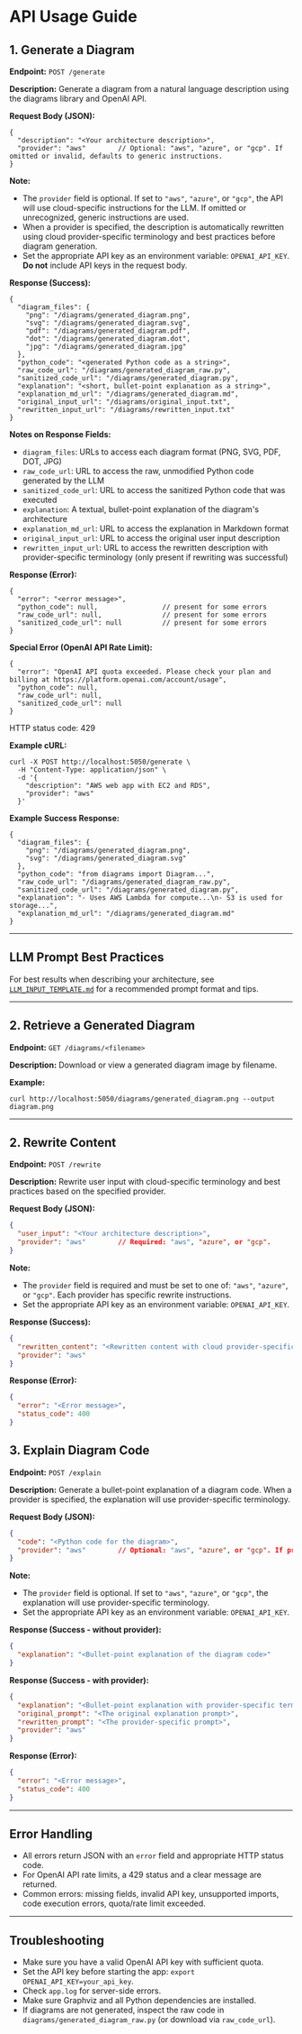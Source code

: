 # API Usage Guide

## 1. Generate a Diagram

**Endpoint:** `POST /generate`

**Description:**
Generate a diagram from a natural language description using the diagrams library and OpenAI API.

**Request Body (JSON):**
```
{
  "description": "<Your architecture description>",
  "provider": "aws"        // Optional: "aws", "azure", or "gcp". If omitted or invalid, defaults to generic instructions.
}
```

**Note:**
- The `provider` field is optional. If set to `"aws"`, `"azure"`, or `"gcp"`, the API will use cloud-specific instructions for the LLM. If omitted or unrecognized, generic instructions are used.
- When a provider is specified, the description is automatically rewritten using cloud provider-specific terminology and best practices before diagram generation.
- Set the appropriate API key as an environment variable: `OPENAI_API_KEY`. **Do not** include API keys in the request body.




**Response (Success):**
```
{
  "diagram_files": {
    "png": "/diagrams/generated_diagram.png",
    "svg": "/diagrams/generated_diagram.svg",
    "pdf": "/diagrams/generated_diagram.pdf",
    "dot": "/diagrams/generated_diagram.dot",
    "jpg": "/diagrams/generated_diagram.jpg"
  },
  "python_code": "<generated Python code as a string>",
  "raw_code_url": "/diagrams/generated_diagram_raw.py",
  "sanitized_code_url": "/diagrams/generated_diagram.py",
  "explanation": "<short, bullet-point explanation as a string>",
  "explanation_md_url": "/diagrams/generated_diagram.md",
  "original_input_url": "/diagrams/original_input.txt",
  "rewritten_input_url": "/diagrams/rewritten_input.txt"
}
```

**Notes on Response Fields:**
- `diagram_files`: URLs to access each diagram format (PNG, SVG, PDF, DOT, JPG)
- `raw_code_url`: URL to access the raw, unmodified Python code generated by the LLM
- `sanitized_code_url`: URL to access the sanitized Python code that was executed
- `explanation`: A textual, bullet-point explanation of the diagram's architecture
- `explanation_md_url`: URL to access the explanation in Markdown format
- `original_input_url`: URL to access the original user input description
- `rewritten_input_url`: URL to access the rewritten description with provider-specific terminology (only present if rewriting was successful)

**Response (Error):**
```
{
  "error": "<error message>",
  "python_code": null,                // present for some errors
  "raw_code_url": null,               // present for some errors
  "sanitized_code_url": null          // present for some errors
}
```

**Special Error (OpenAI API Rate Limit):**
```
{
  "error": "OpenAI API quota exceeded. Please check your plan and billing at https://platform.openai.com/account/usage",
  "python_code": null,
  "raw_code_url": null,
  "sanitized_code_url": null
}
```
HTTP status code: 429






**Example cURL:**
```
curl -X POST http://localhost:5050/generate \
  -H "Content-Type: application/json" \
  -d '{
    "description": "AWS web app with EC2 and RDS",
    "provider": "aws"
  }'
```

**Example Success Response:**
```
{
  "diagram_files": {
    "png": "/diagrams/generated_diagram.png",
    "svg": "/diagrams/generated_diagram.svg"
  },
  "python_code": "from diagrams import Diagram...",
  "raw_code_url": "/diagrams/generated_diagram_raw.py",
  "sanitized_code_url": "/diagrams/generated_diagram.py",
  "explanation": "- Uses AWS Lambda for compute...\n- S3 is used for storage...",
  "explanation_md_url": "/diagrams/generated_diagram.md"
}
```

---

## LLM Prompt Best Practices

For best results when describing your architecture, see [`LLM_INPUT_TEMPLATE.md`](./LLM_INPUT_TEMPLATE.md) for a recommended prompt format and tips.

---

## 2. Retrieve a Generated Diagram

**Endpoint:** `GET /diagrams/<filename>`

**Description:**
Download or view a generated diagram image by filename.


**Example:**
```
curl http://localhost:5050/diagrams/generated_diagram.png --output diagram.png
```

---

## 2. Rewrite Content

**Endpoint:** `POST /rewrite`

**Description:**
Rewrite user input with cloud-specific terminology and best practices based on the specified provider.

**Request Body (JSON):**
```json
{
  "user_input": "<Your architecture description>",
  "provider": "aws"        // Required: "aws", "azure", or "gcp".
}
```

**Note:**
- The `provider` field is required and must be set to one of: `"aws"`, `"azure"`, or `"gcp"`. Each provider has specific rewrite instructions.
- Set the appropriate API key as an environment variable: `OPENAI_API_KEY`.

**Response (Success):**
```json
{
  "rewritten_content": "<Rewritten content with cloud provider-specific terminology>",
  "provider": "aws"
}
```

**Response (Error):**
```json
{
  "error": "<Error message>",
  "status_code": 400
}
```

## 3. Explain Diagram Code

**Endpoint:** `POST /explain`

**Description:**
Generate a bullet-point explanation of a diagram code. When a provider is specified, the explanation will use provider-specific terminology.

**Request Body (JSON):**
```json
{
  "code": "<Python code for the diagram>",
  "provider": "aws"        // Optional: "aws", "azure", or "gcp". If provided, the explanation will use provider-specific terminology.
}
```

**Note:**
- The `provider` field is optional. If set to `"aws"`, `"azure"`, or `"gcp"`, the explanation will use provider-specific terminology. 
- Set the appropriate API key as an environment variable: `OPENAI_API_KEY`.

**Response (Success - without provider):**
```json
{
  "explanation": "<Bullet-point explanation of the diagram code>"
}
```

**Response (Success - with provider):**
```json
{
  "explanation": "<Bullet-point explanation with provider-specific terminology>",
  "original_prompt": "<The original explanation prompt>",
  "rewritten_prompt": "<The provider-specific prompt>",
  "provider": "aws"
}
```

**Response (Error):**
```json
{
  "error": "<Error message>",
  "status_code": 400
}
```

---

## Error Handling
- All errors return JSON with an `error` field and appropriate HTTP status code.
- For OpenAI API rate limits, a 429 status and a clear message are returned.
- Common errors: missing fields, invalid API key, unsupported imports, code execution errors, quota/rate limit exceeded.

---

## Troubleshooting
- Make sure you have a valid OpenAI API key with sufficient quota.
- Set the API key before starting the app: `export OPENAI_API_KEY=your_api_key`.
- Check `app.log` for server-side errors.
- Make sure Graphviz and all Python dependencies are installed.
- If diagrams are not generated, inspect the raw code in `diagrams/generated_diagram_raw.py` (or download via `raw_code_url`).
